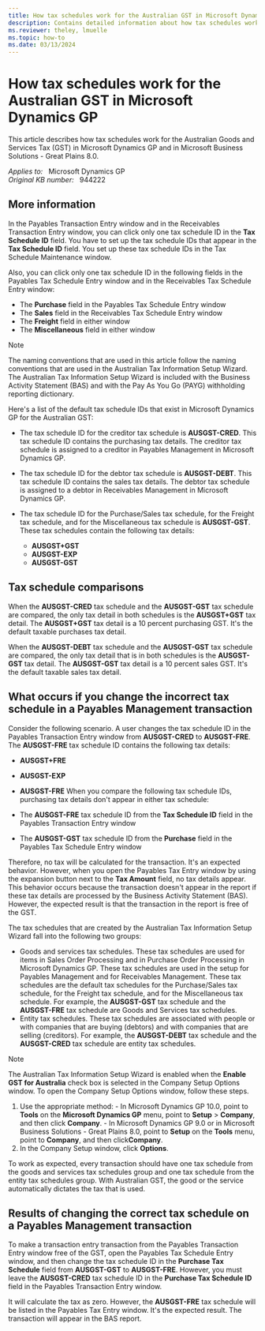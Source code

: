 ```yaml
---
title: How tax schedules work for the Australian GST in Microsoft Dynamics GP
description: Contains detailed information about how tax schedules work for the Australian Goods and Services Tax in Microsoft Dynamics GP.
ms.reviewer: theley, lmuelle
ms.topic: how-to
ms.date: 03/13/2024
---
```

# How tax schedules work for the Australian GST in Microsoft Dynamics GP

This article describes how tax schedules work for the Australian Goods and Services Tax (GST) in Microsoft Dynamics GP and in Microsoft Business Solutions - Great Plains 8.0.

_Applies to:_ &nbsp; Microsoft Dynamics GP  
_Original KB number:_ &nbsp; 944222

## More information

In the Payables Transaction Entry window and in the Receivables Transaction Entry window, you can click only one tax schedule ID in the **Tax Schedule ID** field. You have to set up the tax schedule IDs that appear in the **Tax Schedule ID** field. You set up these tax schedule IDs in the Tax Schedule Maintenance window.

Also, you can click only one tax schedule ID in the following fields in the Payables Tax Schedule Entry window and in the Receivables Tax Schedule Entry window:

- The **Purchase** field in the Payables Tax Schedule Entry window
- The **Sales** field in the Receivables Tax Schedule Entry window
- The **Freight** field in either window
- The **Miscellaneous** field in either window

> [!NOTE]
> The naming conventions that are used in this article follow the naming conventions that are used in the Australian Tax Information Setup Wizard. The Australian Tax Information Setup Wizard is included with the Business Activity Statement (BAS) and with the Pay As You Go (PAYG) withholding reporting dictionary.

Here's a list of the default tax schedule IDs that exist in Microsoft Dynamics GP for the Australian GST:

- The tax schedule ID for the creditor tax schedule is **AUSGST-CRED**. This tax schedule ID contains the purchasing tax details. The creditor tax schedule is assigned to a creditor in Payables Management in Microsoft Dynamics GP.
- The tax schedule ID for the debtor tax schedule is **AUSGST-DEBT**. This tax schedule ID contains the sales tax details. The debtor tax schedule is assigned to a debtor in Receivables Management in Microsoft Dynamics GP.
- The tax schedule ID for the Purchase/Sales tax schedule, for the Freight tax schedule, and for the Miscellaneous tax schedule is **AUSGST-GST**. These tax schedules contain the following tax details:

  - **AUSGST+GST**  
  - **AUSGST-EXP**  
  - **AUSGST-GST**

## Tax schedule comparisons

When the **AUSGST-CRED** tax schedule and the **AUSGST-GST** tax schedule are compared, the only tax detail in both schedules is the **AUSGST+GST** tax detail. The **AUSGST+GST** tax detail is a 10 percent purchasing GST. It's the default taxable purchases tax detail.

When the **AUSGST-DEBT** tax schedule and the **AUSGST-GST** tax schedule are compared, the only tax detail that is in both schedules is the **AUSGST-GST** tax detail. The **AUSGST-GST** tax detail is a 10 percent sales GST. It's the default taxable sales tax detail.

## What occurs if you change the incorrect tax schedule in a Payables Management transaction

Consider the following scenario. A user changes the tax schedule ID in the Payables Transaction Entry window from **AUSGST-CRED** to **AUSGST-FRE**. The **AUSGST-FRE** tax schedule ID contains the following tax details:

- **AUSGST+FRE**  
- **AUSGST-EXP**  
- **AUSGST-FRE**
When you compare the following tax schedule IDs, purchasing tax details don't appear in either tax schedule:

- The **AUSGST-FRE** tax schedule ID from the **Tax Schedule ID** field in the Payables Transaction Entry window
- The **AUSGST-GST** tax schedule ID from the **Purchase** field in the Payables Tax Schedule Entry window

Therefore, no tax will be calculated for the transaction. It's an expected behavior. However, when you open the Payables Tax Entry window by using the expansion button next to the **Tax Amount** field, no tax details appear. This behavior occurs because the transaction doesn't appear in the report if these tax details are processed by the Business Activity Statement (BAS). However, the expected result is that the transaction in the report is free of the GST.

The tax schedules that are created by the Australian Tax Information Setup Wizard fall into the following two groups:

- Goods and services tax schedules. These tax schedules are used for items in Sales Order Processing and in Purchase Order Processing in Microsoft Dynamics GP. These tax schedules are used in the setup for Payables Management and for Receivables Management. These tax schedules are the default tax schedules for the Purchase/Sales tax schedule, for the Freight tax schedule, and for the Miscellaneous tax schedule.
    For example, the **AUSGST-GST** tax schedule and the **AUSGST-FRE** tax schedule are Goods and Services tax schedules.
- Entity tax schedules. These tax schedules are associated with people or with companies that are buying (debtors) and with companies that are selling (creditors).
    For example, the **AUSGST-DEBT** tax schedule and the **AUSGST-CRED** tax schedule are entity tax schedules.

> [!NOTE]
> The Australian Tax Information Setup Wizard is enabled when the **Enable GST for Australia** check box is selected in the Company Setup Options window. To open the Company Setup Options window, follow these steps.
>
> 1. Use the appropriate method:
    - In Microsoft Dynamics GP 10.0, point to **Tools** on the **Microsoft Dynamics GP** menu, point to **Setup** > **Company**, and then click **Company**.
    - In Microsoft Dynamics GP 9.0 or in Microsoft Business Solutions - Great Plains 8.0, point to **Setup** on the **Tools** menu, point to **Company**, and then click**Company**.
> 2. In the Company Setup window, click **Options**.

To work as expected, every transaction should have one tax schedule from the goods and services tax schedules group and one tax schedule from the entity tax schedules group. With Australian GST, the good or the service automatically dictates the tax that is used.

## Results of changing the correct tax schedule on a Payables Management transaction

To make a transaction entry transaction from the Payables Transaction Entry window free of the GST, open the Payables Tax Schedule Entry window, and then change the tax schedule ID in the **Purchase Tax Schedule** field from **AUSGST-GST** to **AUSGST-FRE**. However, you must leave the **AUSGST-CRED** tax schedule ID in the **Purchase Tax Schedule ID** field in the Payables Transaction Entry window.

It will calculate the tax as zero. However, the **AUSGST-FRE** tax schedule will be listed in the Payables Tax Entry window. It's the expected result. The transaction will appear in the BAS report.
